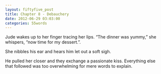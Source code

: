 ```yaml
---
layout: fiftyfive_post
title: Chapter 8 - Debauchery
date: 2012-06-29 03:03:00
categories: 55words
---
```


Jude wakes up to her finger tracing her lips. “The dinner was yummy,” she whispers, “now time for my dessert.”.

She nibbles his ear and hears him let out a soft sigh.

He pulled her closer and they exchange a passionate kiss. Everything else that followed was too overwhelming for mere words to explain.
